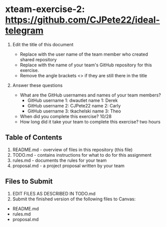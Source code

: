 # xteam-exercise-2: https://github.com/CJPete22/ideal-telegram

1. Edit the title of this document
   * Replace <UserName> with the user name of the team member who created shared repository
   * Replace <GitHubRepositoryName> with the name of your team's GitHub repository for this exercise.
   * Remove the angle brackets <> if they are still there in the title

2. Answer these questions
   * What are the GitHub usernames and names of your team members?
       * GitHub username 1: dwautlet    name 1: Derek
       * GitHub username 2: CJPete22    name 2: Carly
       * GitHub username 3: tkachelski  name 3: Theo
   * When did you complete this exercise? 10/28 
   * How long did it take your team to complete this exercise? two hours

## Table of Contents

1. README.md - overview of files in this repository (this file)
2. TODO.md - contains instructions for what to do for this assignment
3. rules.md - documents the rules for your team
4. proposal.md - a project proposal written by your team

## Files to Submit

1. EDIT FILES AS DESCRIBED IN TODO.md
2. Submit the finished version of the following files to Canvas:

* README.md
* rules.md
* proposal.md
